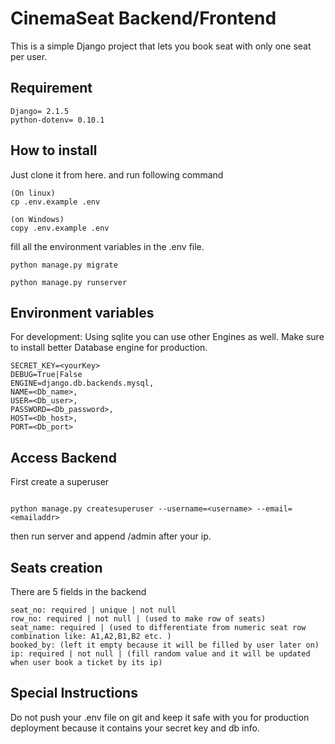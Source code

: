 # CinemaSeat Backend/Frontend

This is a simple Django project that lets you book seat with only one seat per user.

## Requirement
```
Django= 2.1.5
python-dotenv= 0.10.1
```

## How to install

Just clone it from here. and run following command
```
(On linux)
cp .env.example .env

(on Windows)
copy .env.example .env
```
fill all the environment variables in the .env file.

```
python manage.py migrate

python manage.py runserver

```

## Environment variables

For development: Using sqlite you can use other Engines as well. Make sure to install better Database engine for production.

```
SECRET_KEY=<yourKey>
DEBUG=True|False
ENGINE=django.db.backends.mysql,
NAME=<Db_name>,
USER=<Db_user>,
PASSWORD=<Db_password>,
HOST=<Db_host>,
PORT=<Db_port>
```
## Access Backend

First create a superuser

```

python manage.py createsuperuser --username=<username> --email=<emailaddr>

```
then run server and append /admin after your ip.

## Seats creation

There are 5 fields in the backend
```
seat_no: required | unique | not null
row_no: required | not null | (used to make row of seats)
seat_name: required | (used to differentiate from numeric seat row combination like: A1,A2,B1,B2 etc. )
booked_by: (left it empty because it will be filled by user later on)
ip: required | not null | (fill random value and it will be updated when user book a ticket by its ip)

```

## Special Instructions

Do not push your .env file on git and keep it safe with you for production deployment because it contains your secret key and db info.
